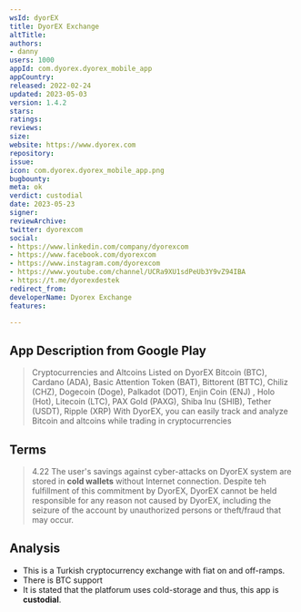 ```yaml
---
wsId: dyorEX
title: DyorEX Exchange
altTitle: 
authors:
- danny 
users: 1000
appId: com.dyorex.dyorex_mobile_app
appCountry: 
released: 2022-02-24
updated: 2023-05-03
version: 1.4.2
stars: 
ratings: 
reviews: 
size: 
website: https://www.dyorex.com
repository: 
issue: 
icon: com.dyorex.dyorex_mobile_app.png
bugbounty: 
meta: ok
verdict: custodial
date: 2023-05-23
signer: 
reviewArchive: 
twitter: dyorexcom
social:
- https://www.linkedin.com/company/dyorexcom
- https://www.facebook.com/dyorexcom
- https://www.instagram.com/dyorexcom
- https://www.youtube.com/channel/UCRa9XU1sdPeUb3Y9vZ94IBA
- https://t.me/dyorexdestek
redirect_from: 
developerName: Dyorex Exchange
features: 

---
```


## App Description from Google Play 

> Cryptocurrencies and Altcoins Listed on DyorEX Bitcoin (BTC), Cardano (ADA), Basic Attention Token (BAT), Bittorent (BTTC), Chiliz (CHZ), Dogecoin (Doge), Palkadot (DOT), Enjin Coin (ENJ) , Holo (Hot), Litecoin (LTC), PAX Gold (PAXG), Shiba Inu (SHIB), Tether (USDT), Ripple (XRP)
With DyorEX, you can easily track and analyze Bitcoin and altcoins while trading in cryptocurrencies

## Terms 

> 4.22 The user's savings against cyber-attacks on DyorEX system are stored in **cold wallets** without Internet connection. Despite teh fulfillment of this commitment by DyorEX, DyorEX cannot be held responsible for any reason not caused by DyorEX, including the seizure of the account by unauthorized persons or theft/fraud that may occur.

## Analysis 

- This is a Turkish cryptocurrency exchange with fiat on and off-ramps. 
- There is BTC support
- It is stated that the platforum uses cold-storage and thus, this app is **custodial**.
